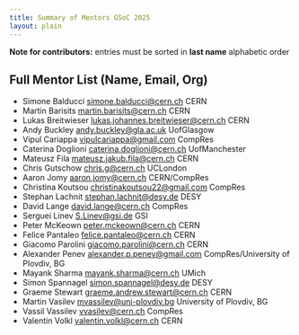 ```yaml
---
title: Summary of Mentors GSoC 2025
layout: plain
---
```


**Note for contributors:** entries must be sorted in **last name** alphabetic order

## Full Mentor List (Name, Email, Org)
* Simone Balducci [simone.balducci@cern.ch](mailto:simone.balducci@cern.ch) CERN
* Martin Barisits [martin.barisits@cern.ch](mailto:martin.barisits@cern.ch) CERN
* Lukas Breitwieser [lukas.johannes.breitwieser@cern.ch](mailto:lukas.johannes.breitwieser@cern.ch) CERN
* Andy Buckley [andy.buckley@gla.ac.uk](mailto:andy.buckley@gla.ac.uk) UofGlasgow
* Vipul Cariappa [vipulcariappa@gmail.com](mailto:vipulcariappa@gmail.com) CompRes
* Caterina Doglioni [caterina.doglioni@cern.ch](mailto:caterina.doglioni@cern.ch) UofManchester
* Mateusz Fila [mateusz.jakub.fila@cern.ch](mailto:mateusz.jakub.fila@cern.ch) CERN
* Chris Gutschow [chris.g@cern.ch](mailto:chris.g@cern.ch) UCLondon
* Aaron Jomy [aaron.jomy@cern.ch](mailto:aaron.jomy@cern.ch) CERN/CompRes
* Christina Koutsou [christinakoutsou22@gmail.com](mailto:@christinakoutsou22@gmail.com) CompRes
* Stephan Lachnit [stephan.lachnit@desy.de](mailto:stephan.lachnit@desy.de) DESY
* David Lange [david.lange@cern.ch](mailto:david.lange@cern.ch) CompRes
* Serguei Linev [S.Linev@gsi.de](mailto:S.Linev@gsi.de) GSI 
* Peter McKeown [peter.mckeown@cern.ch](mailto:peter.mckeown@cern.ch) CERN
* Felice Pantaleo [felice.pantaleo@cern.ch](mailto:felice.pantaleo@cern.ch) CERN
* Giacomo Parolini [giacomo.parolini@cern.ch](mailto:giacomo.parolini@cern.ch) CERN
* Alexander Penev [alexander.p.penev@gmail.com](mailto:alexander.p.penev@gmail.com) CompRes/University of Plovdiv, BG
* Mayank Sharma [mayank.sharma@cern.ch](mailto:mayank.sharma@cern.ch) UMich
* Simon Spannagel [simon.spannagel@desy.de](mailto:simon.spannagel@desy.de) DESY
* Graeme Stewart [graeme.andrew.stewart@cern.ch](mailto:graeme.andrew.stewart@cern.ch) CERN
* Martin Vasilev [mvassilev@uni-plovdiv.bg](mailto:mvassilev@uni-plovdiv.bg) University of Plovdiv, BG
* Vassil Vassilev [vvasilev@cern.ch](mailto:vvasilev@cern.ch) CompRes
* Valentin Volkl [valentin.volkl@cern.ch](mailto:valentin.volkl@cern.ch) CERN
